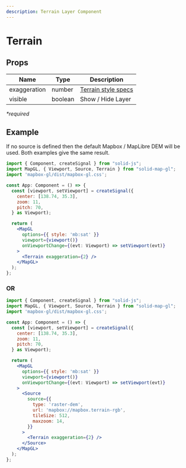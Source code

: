 ```yaml
---
description: Terrain Layer Component
---
```


# Terrain

## Props

| Name         | Type    | Description                                                                     |
| ------------ | ------- | ------------------------------------------------------------------------------- |
| exaggeration | number  | [Terrain style specs](https://docs.mapbox.com/mapbox-gl-js/style-spec/terrain/) |
| visible      | boolean | Show / Hide Layer                                                               |

_\*required_

## Example

If no source is defined then the default Mapbox / MapLibre DEM will be used. Both examples give the same result.

```jsx
import { Component, createSignal } from "solid-js";
import MapGL, { Viewport, Source, Terrain } from "solid-map-gl";
import 'mapbox-gl/dist/mapbox-gl.css';

const App: Component = () => {
  const [viewport, setViewport] = createSignal({
    center: [138.74, 35.3],
    zoom: 11,
    pitch: 70,
  } as Viewport);

  return (
    <MapGL
      options={{ style: 'mb:sat' }}
      viewport={viewport()}
      onViewportChange={(evt: Viewport) => setViewport(evt)}
    >
      <Terrain exaggeration={2} />
    </MapGL>
  );
};
```

### OR

```jsx
import { Component, createSignal } from "solid-js";
import MapGL, { Viewport, Source, Terrain } from "solid-map-gl";
import 'mapbox-gl/dist/mapbox-gl.css';

const App: Component = () => {
  const [viewport, setViewport] = createSignal({
    center: [138.74, 35.3],
    zoom: 11,
    pitch: 70,
  } as Viewport);

  return (
    <MapGL
      options={{ style: 'mb:sat' }}
      viewport={viewport()}
      onViewportChange={(evt: Viewport) => setViewport(evt)}
    >
      <Source
        source={{
          type: 'raster-dem',
          url: 'mapbox://mapbox.terrain-rgb',
          tileSize: 512,
          maxzoom: 14,
        }}
      >
        <Terrain exaggeration={2} />
      </Source>
    </MapGL>
  );
};
```

